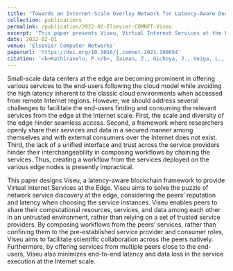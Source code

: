 ```yaml
---
title: "Towards an Internet-Scale Overlay Network for Latency-Aware Decentralized Workflows at the Edge"
collection: publications
permalink: /publication/2022-02-Elsevier-COMNET-Viseu
excerpt: 'This paper presents Viseu, Virtual Internet Services at the Edge, a utility based on a decentralized Blockchain architecture.'
date: 2022-02-01
venue: 'Elsevier Computer Networks'
paperurl: 'https://doi.org/10.1016/j.comnet.2021.108654'
citation: '<b>Kathiravelu, P.</b>, Zaiman, Z., Gichoya, J., Veiga, L., and Banerjee, I. <b>Towards an Internet-Scale Overlay Network for Latency-Aware Decentralized Workflows at the Edge.</b> In Computer Networks (COMNET). 203, 108654. February 2022.'
---
```

Small-scale data centers at the edge are becoming prominent in offering various services to the end-users following the cloud model while avoiding the high latency inherent to the classic cloud environments when accessed from remote Internet regions. However, we should address several challenges to facilitate the end-users finding and consuming the relevant services from the edge at the Internet scale. First, the scale and diversity of the edge hinder seamless access. Second, a framework where researchers openly share their services and data in a secured manner among themselves and with external consumers over the Internet does not exist. Third, the lack of a unified interface and trust across the service providers hinder their interchangeability in composing workflows by chaining the services. Thus, creating a workflow from the services deployed on the various edge nodes is presently impractical.

This paper designs Viseu, a latency-aware blockchain framework to provide Virtual Internet Services at the Edge. Viseu aims to solve the puzzle of network service discovery at the edge, considering the peers’ reputation and latency when choosing the service instances. Viseu enables peers to share their computational resources, services, and data among each other in an untrusted environment, rather than relying on a set of trusted service providers. By composing workflows from the peers’ services, rather than confining them to the pre-established service provider and consumer roles, Viseu aims to facilitate scientific collaboration across the peers natively. Furthermore, by offering services from multiple peers close to the end-users, Viseu also minimizes end-to-end latency and data loss in the service execution at the Internet scale.

